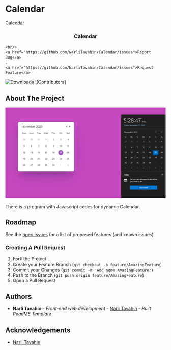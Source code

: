 # Calendar
Calendar
<br/>
<p align="center">
 

  <h3 align="center">Calendar</h3>

  <p align="center">
    
    <br/>
    <a href="https://github.com/NarliTavahin/Calendar/issues">Report Bug</a>
    .
    <a href="https://github.com/NarliTavahin/Calendar/issues">Request Feature</a>
  </p>
</p>

![Downloads](https://img.shields.io/github/downloads/NarliTavahin/Calendar/total) ![Contributors]



## About The Project

![Screen Shot](https://github.com/NarliTavahin/Calendar/blob/main/calendar.png)

There is a program with Javascript codes for dynamic Calendar.




## Roadmap

See the [open issues](https://github.com/NarliTavahin/Calendar/issues) for a list of proposed features (and known issues).


### Creating A Pull Request

1. Fork the Project
2. Create your Feature Branch (`git checkout -b feature/AmazingFeature`)
3. Commit your Changes (`git commit -m 'Add some AmazingFeature'`)
4. Push to the Branch (`git push origin feature/AmazingFeature`)
5. Open a Pull Request


## Authors

* **Narli Tavahin** - *Front-end web development* - [Narli Tavahin](https://github.com/NarliTavahin/) - *Built ReadME Template*

## Acknowledgements

* [Narli Tavahin](https://github.com/NarliTavahin/) 
